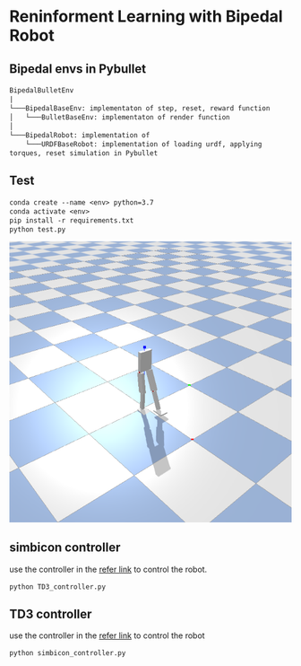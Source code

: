 # Reninforment Learning with Bipedal Robot

## Bipedal envs in Pybullet

```
BipedalBulletEnv
|
└───BipedalBaseEnv: implementaton of step, reset, reward function
│   └───BulletBaseEnv: implementaton of render function
│  
└───BipedalRobot: implementation of 
    └───URDFBaseRobot: implementation of loading urdf, applying torques, reset simulation in Pybullet
```  

## Test
```
conda create --name <env> python=3.7
conda activate <env>
pip install -r requirements.txt
python test.py
```

![image info](./images/bipedal_pybulley.png)

## simbicon controller 

use the controller in the [refer link](https://github.com/QinjieLin-NU/Deep-Reinforcement-Learning-Algorithms/tree/master/Walker2DBulletEnv-v0_TD3) to control the robot.

```
python TD3_controller.py
```

## TD3 controller 

use the controller in the [refer link](https://github.com/Anmol6/locomotion) to control the robot

```
python simbicon_controller.py
```